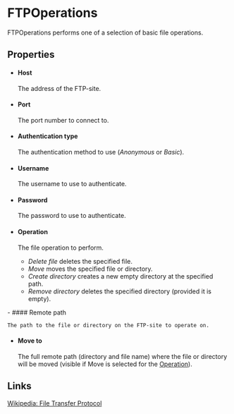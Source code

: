 FTPOperations
=============

FTPOperations performs one of a selection of basic file operations.

Properties
----------

-  #### Host

    The address of the FTP-site.

-  #### Port

    The port number to connect to.

-  #### Authentication type

    The authentication method to use (*Anonymous* or *Basic*).

-  #### Username

    The username to use to authenticate.

-  #### Password

    The password to use to authenticate.

-  #### Operation

    The file operation to perform.

    -   *Delete file* deletes the specified file.
    -   *Move* moves the specified file or directory.
    -   *Create directory* creates a new empty directory at the
        specified path.
    -   *Remove directory* deletes the specified directory (provided it
        is empty).
<p>
-  #### Remote path

    The path to the file or directory on the FTP-site to operate on.

-  #### Move to

    The full remote path (directory and file name) where the file or
    directory will be moved (visible if Move is selected for the
    [Operation](#operationProperty)).

Links
-----

[Wikipedia: File Transfer
Protocol](http://en.wikipedia.org/wiki/File_Transfer_Protocol)
